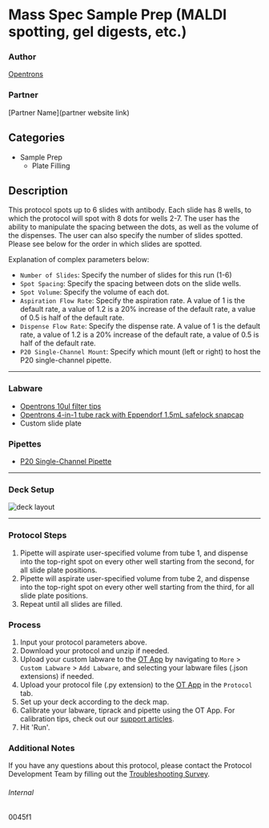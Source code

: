 # Mass Spec Sample Prep (MALDI spotting, gel digests, etc.)

### Author
[Opentrons](https://opentrons.com/)

### Partner
[Partner Name](partner website link)

## Categories
* Sample Prep
	* Plate Filling

## Description
This protocol spots up to 6 slides with antibody. Each slide has 8 wells, to which the protocol will spot with 8 dots for wells 2-7. The user has the ability to manipulate the spacing between the dots, as well as the volume of the dispenses. The user can also specify the number of slides spotted. Please see below for the order in which slides are spotted. 

Explanation of complex parameters below:
* `Number of Slides`: Specify the number of slides for this run (1-6)
* `Spot Spacing`: Specify the spacing between dots on the slide wells.
* `Spot Volume`: Specify the volume of each dot.
* `Aspiration Flow Rate`: Specify the aspiration rate. A value of 1 is the default rate, a value of 1.2 is a 20% increase of the default rate, a value of 0.5 is half of the default rate.
* `Dispense Flow Rate`: Specify the dispense rate. A value of 1 is the default rate, a value of 1.2 is a 20% increase of the default rate, a value of 0.5 is half of the default rate.
* `P20 Single-Channel Mount`: Specify which mount (left or right) to host the P20 single-channel pipette.




---


### Labware
* [Opentrons 10ul filter tips](https://shop.opentrons.com/collections/opentrons-tips)
* [Opentrons 4-in-1 tube rack with Eppendorf 1.5mL safelock snapcap](https://shop.opentrons.com/collections/racks-and-adapters)
* Custom slide plate

### Pipettes
* [P20 Single-Channel Pipette](https://shop.opentrons.com/collections/ot-2-robot/products/single-channel-electronic-pipette)

---

### Deck Setup
![deck layout](https://opentrons-protocol-library-website.s3.amazonaws.com/custom-README-images/0045f1/Screen+Shot+2021-11-10+at+5.49.36+PM.png)


---

### Protocol Steps
1. Pipette will aspirate user-specified volume from tube 1, and dispense into the top-right spot on every other well starting from the second, for all slide plate positions.
2. Pipette will aspirate user-specified volume from tube 2, and dispense into the top-right spot on every other well starting from the third, for all slide plate positions.
3. Repeat until all slides are filled.

### Process
1. Input your protocol parameters above.
2. Download your protocol and unzip if needed.
3. Upload your custom labware to the [OT App](https://opentrons.com/ot-app) by navigating to `More` > `Custom Labware` > `Add Labware`, and selecting your labware files (.json extensions) if needed.
4. Upload your protocol file (.py extension) to the [OT App](https://opentrons.com/ot-app) in the `Protocol` tab.
5. Set up your deck according to the deck map.
6. Calibrate your labware, tiprack and pipette using the OT App. For calibration tips, check out our [support articles](https://support.opentrons.com/en/collections/1559720-guide-for-getting-started-with-the-ot-2).
7. Hit 'Run'.

### Additional Notes
If you have any questions about this protocol, please contact the Protocol Development Team by filling out the [Troubleshooting Survey](https://protocol-troubleshooting.paperform.co/).

###### Internal
0045f1
